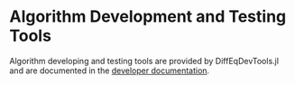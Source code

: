 # Algorithm Development and Testing Tools

Algorithm developing and testing tools are provided by DiffEqDevTools.jl and
are documented in the [developer documentation](https://juliadiffeq.github.io/DiffEqDevDocs.jl/latest/index.html).
